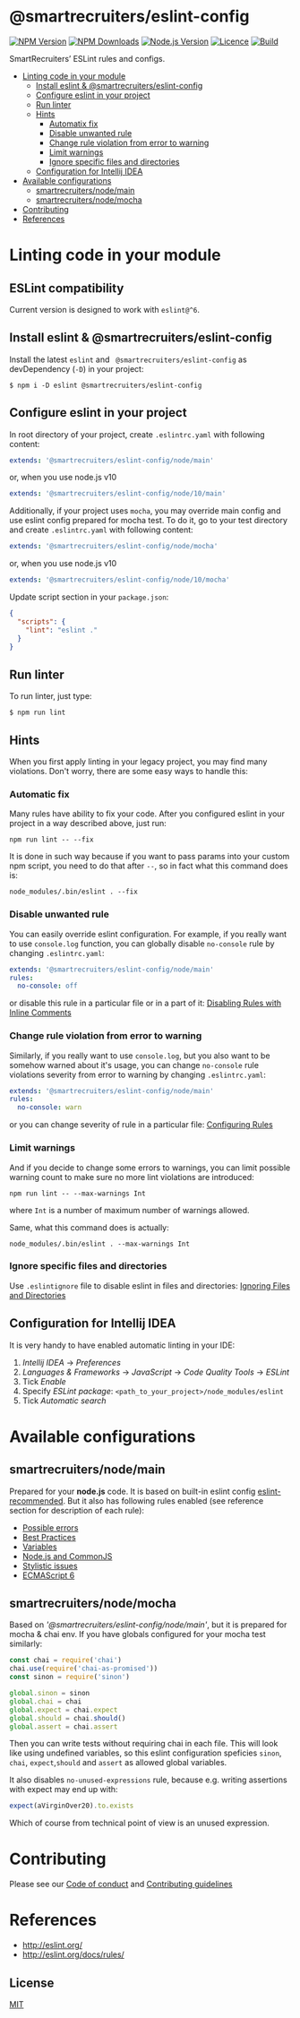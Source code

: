 # @smartrecruiters/eslint-config

[![NPM Version][npm-image]][npm-url]
[![NPM Downloads][downloads-image]][downloads-url]
[![Node.js Version][node-version-image]][node-version-url]
[![Licence][license-image]][license-url]
[![Build][travis-image]][travis-url]

SmartRecruiters’ ESLint rules and configs.

- [Linting code in your module](#linting-code-in-your-module)
  * [Install eslint & @smartrecruiters/eslint-config](#install-eslint----smartrecruiters-eslint-config)
  * [Configure eslint in your project](#configure-eslint-in-your-project)
  * [Run linter](#run-linter)
  * [Hints](#hints)
    + [Automatix fix](#automatix-fix)
    + [Disable unwanted rule](#disable-unwanted-rule)
    + [Change rule violation from error to warning](#change-rule-violation-from-error-to-warning)
    + [Limit warnings](#limit-warnings)
    + [Ignore specific files and directories](#ignore-specific-files-and-directories)
  * [Configuration for Intellij IDEA](#configuration-for-intellij-idea)
- [Available configurations](#available-configurations)
  * [smartrecruiters/node/main](#smartrecruiters-node-main)
  * [smartrecruiters/node/mocha](#smartrecruiters-node-mocha)
- [Contributing](#contributing)
- [References](#references)

# Linting code in your module

## ESLint compatibility

Current version is designed to work with `eslint@^6`.

## Install eslint & @smartrecruiters/eslint-config

Install the latest `eslint` and ` @smartrecruiters/eslint-config` as devDependency (`-D`) in your project:
```
$ npm i -D eslint @smartrecruiters/eslint-config
```

## Configure eslint in your project

In root directory of your project, create `.eslintrc.yaml` with following content:

```yaml
extends: '@smartrecruiters/eslint-config/node/main'
```

or, when you use node.js v10
```yaml
extends: '@smartrecruiters/eslint-config/node/10/main'
```

Additionally, if your project uses `mocha`, you may override main config and use eslint config prepared for mocha test.
To do it, go to your test directory and create `.eslintrc.yaml` with following content:
```yaml
extends: '@smartrecruiters/eslint-config/node/mocha'
```

or, when you use node.js v10
```yaml
extends: '@smartrecruiters/eslint-config/node/10/mocha'
```

Update script section in your `package.json`:
```json
{
  "scripts": {
    "lint": "eslint ."
  }
}
```

## Run linter

To run linter, just type:
```
$ npm run lint
```

## Hints

When you first apply linting in your legacy project, you may find many violations. Don't worry, there are some easy ways
to handle this:

### Automatic fix

Many rules have ability to fix your code. After you configured eslint in your project in a way described above, just run:
```
npm run lint -- --fix
```

It is done in such way because if you want to pass params into your custom npm script, you need to do that after `--`,
so in fact what this command does is:
```
node_modules/.bin/eslint . --fix
```

### Disable unwanted rule

You can easily override eslint configuration. For example, if you really want to use `console.log` function, you can 
globally disable `no-console` rule by changing `.eslintrc.yaml`:

```yaml
extends: '@smartrecruiters/eslint-config/node/main'
rules:
  no-console: off
```

or disable this rule in a particular file or in a part of it: 
[Disabling Rules with Inline Comments](http://eslint.org/docs/user-guide/configuring#disabling-rules-with-inline-comments)

### Change rule violation from error to warning

Similarly, if you really want to use `console.log`, but you also want to be somehow warned about it's usage, you can 
change `no-console` rule violations severity from error to warning by changing `.eslintrc.yaml`:

```yaml
extends: '@smartrecruiters/eslint-config/node/main'
rules:
  no-console: warn
```

or you can change severity of rule in a particular file: 
[Configuring Rules](http://eslint.org/docs/user-guide/configuring#configuring-rules)

### Limit warnings

And if you decide to change some errors to warnings, you can limit possible warning count to make sure no more lint
violations are introduced:
```
npm run lint -- --max-warnings Int
```

where `Int` is a number of maximum number of warnings allowed.

Same, what this command does is actually:
```
node_modules/.bin/eslint . --max-warnings Int
```

### Ignore specific files and directories
Use `.eslintignore` file to disable eslint in files and directories: 
[Ignoring Files and Directories](http://eslint.org/docs/user-guide/configuring#ignoring-files-and-directories)

## Configuration for Intellij IDEA

It is very handy to have enabled automatic linting in your IDE:

1. _Intellij IDEA_ -> _Preferences_
2. _Languages & Frameworks_ -> _JavaScript_ -> _Code Quality Tools_ -> _ESLint_
3. Tick _Enable_
4. Specify _ESLint package_: `<path_to_your_project>/node_modules/eslint`
5. Tick _Automatic search_

# Available configurations

## smartrecruiters/node/main

Prepared for your **node.js** code. It is based on built-in eslint config 
[eslint-recommended](http://eslint.org/docs/user-guide/configuring#using-eslintrecommended). 
But it also has following rules enabled (see reference section for description of each rule):

* [Possible errors](rules/possible-errors.yaml)
* [Best Practices](rules/best-practices.yaml)
* [Variables](rules/variables.yaml)
* [Node.js and CommonJS](rules/node_js-and-commonjs.yaml)
* [Stylistic issues](rules/stylistic-issues.yaml)
* [ECMAScript 6](rules/ecmascript-6.yaml)

## smartrecruiters/node/mocha

Based on *'@smartrecruiters/eslint-config/node/main'*, but it is prepared for mocha & chai env. If you have globals
configured for your mocha test similarly:

```javascript
const chai = require('chai')
chai.use(require('chai-as-promised'))
const sinon = require('sinon')

global.sinon = sinon
global.chai = chai
global.expect = chai.expect
global.should = chai.should()
global.assert = chai.assert

```

Then you can write tests without requiring chai in each file. This will look like using undefined variables, so this
eslint configuration speficies `sinon`, `chai`, `expect`,`should` and `assert` as allowed global variables.

It also disables `no-unused-expressions` rule, because e.g. writing assertions with expect may end up with:
```javascript
expect(aVirginOver20).to.exists

```

Which of course from technical point of view is an unused expression.

# Contributing

Please see our [Code of conduct](docs/CODE_OF_CONDUCT.md) and [Contributing guidelines](docs/CONTRIBUTING.md)

# References

 - http://eslint.org/
 - http://eslint.org/docs/rules/


## License

[MIT](LICENSE)

[npm-image]: https://img.shields.io/npm/v/@smartrecruiters/eslint-config.svg
[npm-url]: https://www.npmjs.com/package/@smartrecruiters/eslint-config
[downloads-image]: https://img.shields.io/npm/dm/@smartrecruiters/eslint-config.svg
[downloads-url]: https://www.npmjs.com/package/@smartrecruiters/eslint-config
[node-version-image]: https://img.shields.io/node/v/@smartrecruiters/eslint-config.svg
[node-version-url]: https://nodejs.org/en/download/
[license-url]: https://github.com/smartrecruiters/eslint-config/blob/master/LICENSE
[license-image]: https://img.shields.io/npm/l/@smartrecruiters/eslint-config.svg
[travis-url]: https://travis-ci.org/smartrecruiters/eslint-config
[travis-image]: https://api.travis-ci.org/smartrecruiters/eslint-config.svg?branch=master
